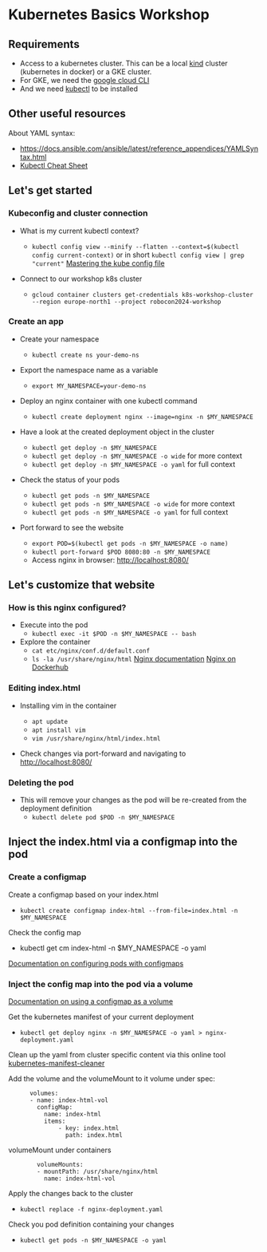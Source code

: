 # Kubernetes Basics Workshop

## Requirements
- Access to a kubernetes cluster. This can be a local [kind](https://kind.sigs.k8s.io/docs/user/quick-start/) cluster (kubernetes in docker) or a GKE cluster.
- For GKE, we need the [google cloud CLI](https://cloud.google.com/sdk/docs/install)
- And we need [kubectl](https://cloud.google.com/kubernetes-engine/docs/how-to/cluster-access-for-kubectl) to be installed

## Other useful resources
About YAML syntax: 
- https://docs.ansible.com/ansible/latest/reference_appendices/YAMLSyntax.html
- [Kubectl Cheat Sheet](https://kubernetes.io/docs/reference/kubectl/cheatsheet/)

## Let's get started
### Kubeconfig and cluster connection
- What is my current kubectl context?
  - `kubectl config view --minify --flatten --context=$(kubectl config current-context)` or in short `kubectl config view | grep "current"`
  [Mastering the kube config file](https://ahmet.im/blog/mastering-kubeconfig/)

- Connect to our workshop k8s cluster
  - `gcloud container clusters get-credentials k8s-workshop-cluster --region europe-north1 --project robocon2024-workshop`

### Create an app
- Create your namespace
  - `kubectl create ns your-demo-ns`
- Export the namespace name as a variable
  - `export MY_NAMESPACE=your-demo-ns`

- Deploy an nginx container with one kubectl command
  - `kubectl create deployment nginx --image=nginx -n $MY_NAMESPACE`

- Have a look at the created deployment object in the cluster
  - `kubectl get deploy -n $MY_NAMESPACE`
  - `kubectl get deploy -n $MY_NAMESPACE -o wide` for more context
  - `kubectl get deploy -n $MY_NAMESPACE -o yaml` for full context

- Check the status of your pods
  - `kubectl get pods -n $MY_NAMESPACE`
  - `kubectl get pods -n $MY_NAMESPACE -o wide` for more context
  - `kubectl get pods -n $MY_NAMESPACE -o yaml` for full context

- Port forward to see the website
  - `export POD=$(kubectl get pods -n $MY_NAMESPACE -o name)`
  - `kubectl port-forward $POD 8080:80 -n $MY_NAMESPACE`
  - Access nginx in browser: [http://localhost:8080/](http://localhost:8080/)

## Let's customize that website
### How is this nginx configured?
- Execute into the pod
  - `kubectl exec -it $POD -n $MY_NAMESPACE -- bash`
- Explore the container
  - `cat etc/nginx/conf.d/default.conf`
  - `ls -la /usr/share/nginx/html`
    [Nginx documentation](http://nginx.org/en/docs/beginners_guide.html)
    [Nginx on Dockerhub](https://hub.docker.com/_/nginx)

### Editing index.html
- Installing vim in the container
  - `apt update`
  - `apt install vim`
  - `vim /usr/share/nginx/html/index.html`

- Check changes via port-forward and navigating to [http://localhost:8080/](http://localhost:8080/)

### Deleting the pod
- This will remove your changes as the pod will be re-created from the deployment definition
  - `kubectl delete pod $POD -n $MY_NAMESPACE`
  
## Inject the index.html via a configmap into the pod
### Create a configmap
Create a configmap based on your index.html
- `kubectl create configmap index-html --from-file=index.html -n $MY_NAMESPACE`

Check the config map
- kubectl get cm index-html -n $MY_NAMESPACE -o yaml

[Documentation on configuring pods with configmaps](https://kubernetes.io/docs/tasks/configure-pod-container/configure-pod-configmap/)

### Inject the config map into the pod via a volume
[Documentation on using a configmap as a volume](https://kubernetes.io/docs/tasks/configure-pod-container/configure-pod-configmap/#add-configmap-data-to-a-volume)

Get the kubernetes manifest of your current deployment
- `kubectl get deploy nginx -n $MY_NAMESPACE -o yaml > nginx-deployment.yaml`

Clean up the yaml from cluster specific content via this online tool
[kubernetes-manifest-cleaner](https://tools.tutorialworks.com/kubernetes-manifest-cleaner/)

Add the volume and the volumeMount to it
volume under spec:
```
      volumes:
      - name: index-html-vol
        configMap:
          name: index-html
          items:
              - key: index.html
                path: index.html
```

volumeMount under containers
```
        volumeMounts:
        - mountPath: /usr/share/nginx/html
          name: index-html-vol
```

Apply the changes back to the cluster
- `kubectl replace -f nginx-deployment.yaml`

Check you pod definition containing your changes
- `kubectl get pods -n $MY_NAMESPACE -o yaml`